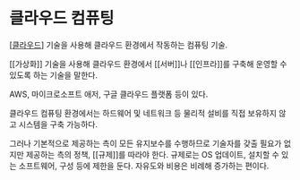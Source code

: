# 클라우드 컴퓨팅


[[클라우드]] 기술을 사용해 클라우드 환경에서 작동하는 컴퓨팅 기술.

[[가상화]] 기술을 사용해 클라우드 환경에서 [[서버]]나 [[인프라]]를 구축해 운영할 수 있도록 하는 기술을 말한다.

AWS, 마이크로소프트 애저, 구글 클라우드 플랫폼 등이 있다.

클라우드 컴퓨팅 환경에서는 하드웨어 및 네트워크 등 물리적 설비를 직접 보유하지 않고 시스템을 구축 가능하다.

그러나 기본적으로 제공하는 측이 모든 유지보수를 수행하므로 기술자를 갖출 필요가 없지만 제공하는 측의 정책, [[규제]]를 따라야 한다. 규제로는 OS 업데이트, 설치할 수 있는 소프트웨어, 구성 등에 제한을 둔다. 자유도와 비용은 비례해 증가하는 편이다.



[//begin]: # "Autogenerated link references for markdown compatibility"
[클라우드]: 클라우드.md "클라우드"
[//end]: # "Autogenerated link references"